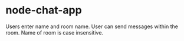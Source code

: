 # node-chat-app
Users enter name and room name. 
User can send messages within the room.
Name of room is case insensitive.

